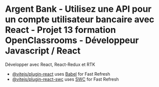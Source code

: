 # Argent Bank - Utilisez une API pour un compte utilisateur bancaire avec React - Projet 13 formation OpenClassrooms - Développeur Javascript / React

Développer avec React, React-Redux et RTK

- [@vitejs/plugin-react](https://github.com/vitejs/vite-plugin-react/blob/main/packages/plugin-react/README.md) uses [Babel](https://babeljs.io/) for Fast Refresh
- [@vitejs/plugin-react-swc](https://github.com/vitejs/vite-plugin-react-swc) uses [SWC](https://swc.rs/) for Fast Refresh
